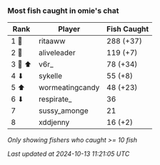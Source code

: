 ### Most fish caught in omie's chat
| Rank | Player | Fish Caught |
|------|--------|-----------|
| 1 🥇  | ritaaww  | 288 (+37) |
| 2 🥈  | aliveleader  | 119 (+7) |
| 3 🥉 ⬆ | v6r_  | 78 (+34) |
| 4 ⬇ | sykelle  | 55 (+8) |
| 5 ⬆ | wormeatingcandy  | 48 (+23) |
| 6 ⬇ | respirate_  | 36 |
| 7  | sussy_amonge  | 21 |
| 8  | xddjenny  | 16 (+2) |

_Only showing fishers who caught >= 10 fish_

_Last updated at 2024-10-13 11:21:05 UTC_